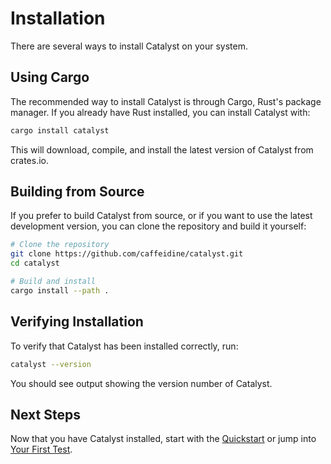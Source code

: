 # Installation

There are several ways to install Catalyst on your system.

## Using Cargo

The recommended way to install Catalyst is through Cargo, Rust's package manager. If you already have Rust installed, you can install Catalyst with:

```bash
cargo install catalyst
```

This will download, compile, and install the latest version of Catalyst from crates.io.

## Building from Source

If you prefer to build Catalyst from source, or if you want to use the latest development version, you can clone the repository and build it yourself:

```bash
# Clone the repository
git clone https://github.com/caffeidine/catalyst.git
cd catalyst

# Build and install
cargo install --path .
```

## Verifying Installation

To verify that Catalyst has been installed correctly, run:

```bash
catalyst --version
```

You should see output showing the version number of Catalyst.

## Next Steps

Now that you have Catalyst installed, start with the [Quickstart](./tutorials/quickstart.md) or jump into [Your First Test](./getting-started/first_test.md).
